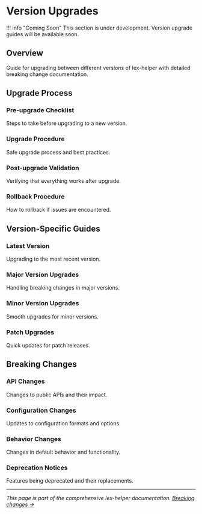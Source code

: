 # Version Upgrades

!!! info "Coming Soon"
    This section is under development. Version upgrade guides will be available soon.

## Overview

Guide for upgrading between different versions of lex-helper with detailed breaking change documentation.

## Upgrade Process

### Pre-upgrade Checklist
Steps to take before upgrading to a new version.

### Upgrade Procedure
Safe upgrade process and best practices.

### Post-upgrade Validation
Verifying that everything works after upgrade.

### Rollback Procedure
How to rollback if issues are encountered.

## Version-Specific Guides

### Latest Version
Upgrading to the most recent version.

### Major Version Upgrades
Handling breaking changes in major versions.

### Minor Version Upgrades
Smooth upgrades for minor versions.

### Patch Upgrades
Quick updates for patch releases.

## Breaking Changes

### API Changes
Changes to public APIs and their impact.

### Configuration Changes
Updates to configuration formats and options.

### Behavior Changes
Changes in default behavior and functionality.

### Deprecation Notices
Features being deprecated and their replacements.

---

*This page is part of the comprehensive lex-helper documentation. [Breaking changes →](breaking-changes.md)*